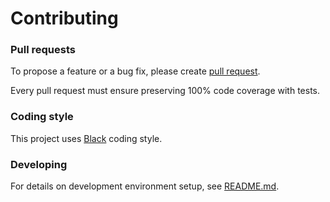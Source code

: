 # Contributing

### Pull requests

To propose a feature or a bug fix, please create [pull request](https://github.com/makukha/caseutil/pulls).

Every pull request must ensure preserving 100% code coverage with tests.


### Coding style

This project uses [Black](https://black.readthedocs.io) coding style.


### Developing

For details on development environment setup, see [README.md](../README.md).
